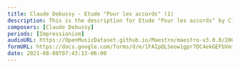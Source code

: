 ```yaml
---
title: Claude Debussy - Etude "Pour les accords" (1)
description: This is the description for Etude "Pour les accords" by Claude Debussy
composers: [Claude Debussy]
periods: [Impressionism]
audioURL: https://OpenMusicDataset.github.io/Maestro/maestro-v3.0.0/2009/MIDI-Unprocessed_11_R1_2009_01-05_ORIG_MID--AUDIO_11_R1_2009_11_R1_2009_04_WAV.midi
formURL: https://docs.google.com/forms/d/e/1FAIpQLSeow1gpr7DC4ekGEFbVmiJDc4ZWaI_TZWZwpOpEFu0pf9FuJg/viewform
date: 2021-08-08T07:43:13-06:00
---
```

